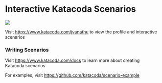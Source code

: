 # Interactive Katacoda Scenarios

[![](http://shields.katacoda.com/katacoda/jvanathu/count.svg)](https://www.katacoda.com/jvanathu "Get your profile on Katacoda.com")

Visit https://www.katacoda.com/jvanathu to view the profile and interactive scenarios

### Writing Scenarios
Visit https://www.katacoda.com/docs to learn more about creating Katacoda scenarios

For examples, visit https://github.com/katacoda/scenario-example
